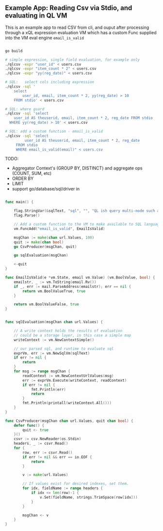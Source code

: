

Example App: Reading Csv via Stdio, and evaluating in QL VM
------------------------------------------------------------------

This is an example app to read CSV from cli, and ouput after processing
through a xQL expression evaluation VM which has a custom Func
supplied into the VM eval engine  `email_is_valid`

```sh

go build 

# simple expression, single field evaluation, for example only
./qlcsv -expr "user_id" < users.csv
./qlcsv -expr "item_count * 2" < users.csv
./qlcsv -expr "yy(reg_date)" < users.csv

# SQL:   select cols including expression
./qlcsv -sql '
    select 
        user_id, email, item_count * 2, yy(reg_date) > 10 
    FROM stdio' < users.csv

# SQL: where guard
./qlcsv -sql 'select 
    user_id AS theuserid, email, item_count * 2, reg_date FROM stdio 
  WHERE yy(reg_date) > 10' < users.csv

# SQL: add a custom function - email_is_valid
./qlcsv -sql 'select 
         user_id AS theuserid, email, item_count * 2, reg_date 
     FROM stdio 
     WHERE email_is_valid(email)" < users.csv

````
TODO:
* Aggregator Context's (GROUP BY, DISTINCT) and aggregate ops (COUNT, SUM, etc)
* ORDER BY
* LIMIT
* support go/database/sql/driver in

```go

func main() {

	flag.StringVar(&sqlText, "sql", "", "QL ish query multi-node such as [select user_id, yy(reg_date) from stdio];")
	flag.Parse()

	// Add a custom function to the VM to make available to SQL language
	vm.FuncAdd("email_is_valid", EmailIsValid)

	msgChan := make(chan url.Values, 100)
	quit := make(chan bool)
	go CsvProducer(msgChan, quit)

	go sqlEvaluation(msgChan)

	<-quit
}

func EmailIsValid(e *vm.State, email vm.Value) (vm.BoolValue, bool) {
	emailstr, _ := vm.ToString(email.Rv())
	if _, err := mail.ParseAddress(emailstr); err == nil {
		return vm.BoolValueTrue, true
	}

	return vm.BoolValueFalse, true
}


func sqlEvaluation(msgChan chan url.Values) {

	// A write context holds the results of evaluation
	// could be a storage layer, in this case a simple map
	writeContext := vm.NewContextSimple()

	// our parsed sql, and runtime to evaluate sql
	exprVm, err := vm.NewSqlVm(sqlText)
	if err != nil {
		return
	}
	for msg := range msgChan {
		readContext := vm.NewContextUrlValues(msg)
		err := exprVm.Execute(writeContext, readContext)
		if err != nil {
			fmt.Println(err)
			return
		} 
		fmt.Println(printall(writeContext.All()))
	}
}

func CsvProducer(msgChan chan url.Values, quit chan bool) {
	defer func() {
		quit <- true
	}()
	csvr := csv.NewReader(os.Stdin)
	headers, _ := csvr.Read()
	for {
		row, err := csvr.Read()
		if err != nil && err == io.EOF {
			return
		}

		v := make(url.Values)

		// If values exist for desired indexes, set them.
		for idx, fieldName := range headers {
			if idx <= len(row)-1 {
				v.Set(fieldName, strings.TrimSpace(row[idx]))
			}
		}

		msgChan <- v
	}
}


```


